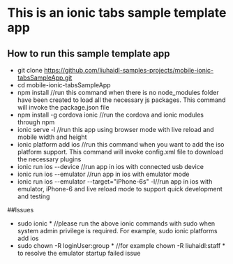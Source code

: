# This is an ionic tabs sample template app

## How to run this sample template app
 - git clone https://github.com/liuhaidl-samples-projects/mobile-ionic-tabsSampleApp.git
 - cd mobile-ionic-tabsSampleApp 
 - npm install //run this command when there is no node_modules folder have been created to load all the necessary js packages. This command will invoke the package.json file
 - npm install -g cordova ionic //run the cordova and ionic modules through npm
 - ionic serve -l //run this app using browser mode with live reload and mobile width and height
 - ionic platform add ios //run this command when you want to add the iso platform support. This command will invoke config.xml file to download the necessary plugins
 - ionic run ios --device //run app in ios with connected usb device
 - ionic run ios --emulator //run app in ios with emulator mode
 - ionic run ios --emulator --target="iPhone-6s" -l//run app in ios with emulator, iPhone-6 and live reload mode to support quick development and testing

##Issues
- sudo ionic * //please run the above ionic commands with sudo when system admin privilege is required. For example, sudo ionic platforms add ios
- sudo chown -R loginUser:group * //for example chown -R liuhaidl:staff * to resolve the emulator startup failed issue
